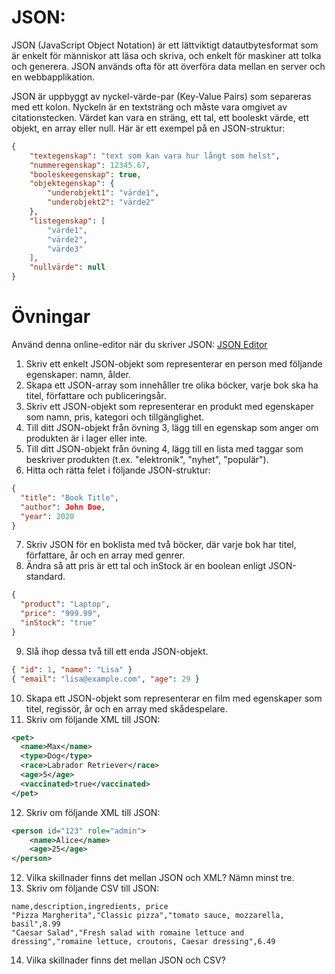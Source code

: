 
# JSON:
JSON (JavaScript Object Notation) är ett lättviktigt datautbytesformat som är enkelt för människor att läsa och skriva, och enkelt för maskiner att tolka och generera. JSON används ofta för att överföra data mellan en server och en webbapplikation.

JSON är uppbyggt av nyckel-värde-par (Key-Value Pairs) som separeras med ett kolon. 
Nyckeln är en textsträng och måste vara omgivet av citationstecken.
Värdet kan vara en sträng, ett tal, ett booleskt värde, ett objekt, en array eller null. Här är ett exempel på en JSON-struktur:

```json
{
    "textegenskap": "text som kan vara hur långt som helst",
    "nummeregenskap": 12345.67,
    "booleskeegenskap": true,
    "objektegenskap": {
        "underobjekt1": "värde1",
        "underobjekt2": "värde2"
    },
    "listegenskap": [
        "värde1",
        "värde2",
        "värde3"
    ],
    "nullvärde": null
}
```

# Övningar

Använd denna online-editor när du skriver JSON: [JSON Editor](https://jsoneditoronline.org/#left=local.weguje)

1. Skriv ett enkelt JSON-objekt som representerar en person med följande egenskaper: namn, ålder.
2. Skapa ett JSON-array som innehåller tre olika böcker, varje bok ska ha titel, författare och publiceringsår.
3. Skriv ett JSON-objekt som representerar en produkt med egenskaper som namn, pris, kategori och tillgänglighet.
4. Till ditt JSON-objekt från övning 3, lägg till en egenskap som anger om produkten är i lager eller inte.
5. Till ditt JSON-objekt från övning 4, lägg till en lista med taggar som beskriver produkten (t.ex. "elektronik", "nyhet", "populär").
6. Hitta och rätta felet i följande JSON-struktur:
```json
{
  "title": "Book Title",
  "author": John Doe,
  "year": 2020
}
```
7. Skriv JSON för en boklista med två böcker, där varje bok har titel, författare, år och en array med genrer.
8. Ändra så att pris är ett tal och inStock är en boolean enligt JSON-standard.
```json
{
  "product": "Laptop",
  "price": "999.99",
  "inStock": "true"
}
```
9. Slå ihop dessa två till ett enda JSON-objekt.
```json
{ "id": 1, "name": "Lisa" }
{ "email": "lisa@example.com", "age": 29 }
```
10. Skapa ett JSON-objekt som representerar en film med egenskaper som titel, regissör, år och en array med skådespelare.
11. Skriv om följande XML till JSON:
```xml
<pet>
  <name>Max</name>
  <type>Dog</type>
  <race>Labrador Retriever</race>
  <age>5</age>
  <vaccinated>true</vaccinated>
</pet>
```
12. Skriv om följande XML till JSON:
```xml
<person id="123" role="admin">
    <name>Alice</name>
    <age>25</age>
</person>
```
12. Vilka skillnader finns det mellan JSON och XML? Nämn minst tre.
13. Skriv om följande CSV till JSON:
```csv
name,description,ingredients, price
"Pizza Margherita","Classic pizza","tomato sauce, mozzarella, basil",8.99
"Caesar Salad","Fresh salad with romaine lettuce and dressing","romaine lettuce, croutons, Caesar dressing",6.49
```
14. Vilka skillnader finns det mellan JSON och CSV?